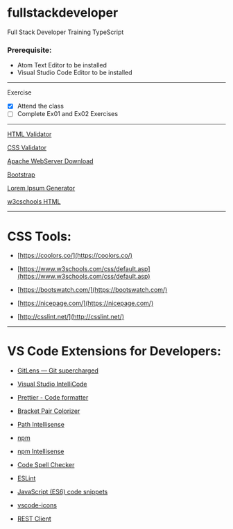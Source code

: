# fullstackdeveloper
Full Stack Developer Training TypeScript

### **Prerequisite:** 
 - Atom Text Editor to be installed  
 - Visual Studio Code Editor to be installed 

 ---
 Exercise
 - [x] Attend the class
 - [ ] Complete Ex01 and Ex02 Exercises 

 ---

 [HTML Validator](https://validator.w3.org/)

 [CSS Validator](https://jigsaw.w3.org/css-validator/ )

 [Apache WebServer Download](https://directory.apache.org/studio/downloads.html)

 [Bootstrap](https://getbootstrap.com/)

 [Lorem Ipsum Generator](https://loremipsum.io/)

 [w3cschools HTML](https://www.w3schools.com/html/default.asp)

  ---

  # CSS Tools: 

  - [https://coolors.co/](https://coolors.co/)

  - [https://www.w3schools.com/css/default.asp](https://www.w3schools.com/css/default.asp)

  - [https://bootswatch.com/](https://bootswatch.com/)

  - [https://nicepage.com/](https://nicepage.com/)

  - [http://csslint.net/](http://csslint.net/)

  ---

  # VS Code Extensions for Developers: 

  - [GitLens — Git supercharged](https://marketplace.visualstudio.com/items?itemName=eamodio.gitlens)

  - [Visual Studio IntelliCode](https://visualstudio.microsoft.com/services/intellicode/)

  - [Prettier - Code formatter](https://marketplace.visualstudio.com/items?itemName=esbenp.prettier-vscode)

  - [Bracket Pair Colorizer](https://marketplace.visualstudio.com/items?itemName=CoenraadS.bracket-pair-colorizer)

  - [Path Intellisense](https://marketplace.visualstudio.com/items?itemName=christian-kohler.path-intellisense)

  - [npm](https://marketplace.visualstudio.com/items?itemName=eg2.vscode-npm-script)

  - [npm Intellisense](https://marketplace.visualstudio.com/items?itemName=christian-kohler.npm-intellisense)

  - [Code Spell Checker](https://marketplace.visualstudio.com/items?itemName=streetsidesoftware.code-spell-checker)

  - [ESLint](https://marketplace.visualstudio.com/items?itemName=dbaeumer.vscode-eslint)

  - [JavaScript (ES6) code snippets](https://marketplace.visualstudio.com/items?itemName=xabikos.JavaScriptSnippets)

  - [vscode-icons](https://marketplace.visualstudio.com/items?itemName=vscode-icons-team.vscode-icons)

  - [REST Client](https://marketplace.visualstudio.com/items?itemName=humao.rest-client)


